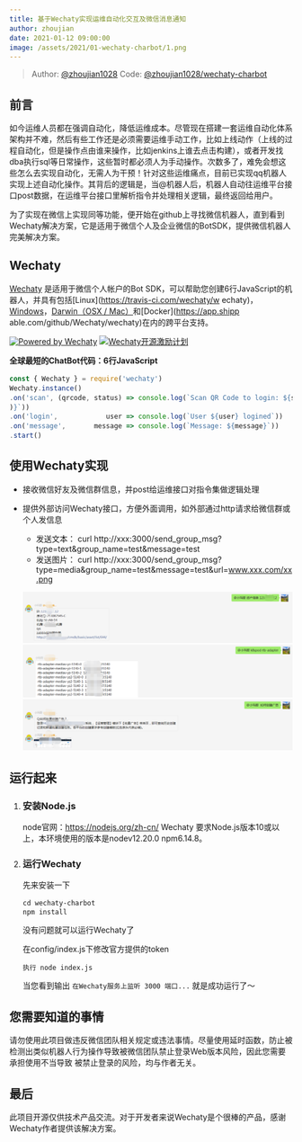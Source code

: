 ```yaml
---
title: 基于Wechaty实现运维自动化交互及微信消息通知
author: zhoujian
date: 2021-01-12 09:00:00
image: /assets/2021/01-wechaty-charbot/1.png
---
```


> Author: [@zhoujian1028](https://github.com/zhoujian1028)
> Code: [@zhoujian1028/wechaty-charbot](https://github.com/zhoujian1028/wechaty-charbot)

## 前言
  如今运维人员都在强调自动化，降低运维成本。尽管现在搭建一套运维自动化体系架构并不难，然后有些工作还是必须需要运维手动工作，比如上线动作（上线的过程自动化，但是操作点由谁来操作，比如jenkins上谁去点击构建），或者开发找dba执行sql等日常操作，这些暂时都必须人为手动操作。次数多了，难免会想这些怎么去实现自动化，无需人为干预！针对这些运维痛点，目前已实现qq机器人实现上述自动化操作。其背后的逻辑是，当@机器人后，机器人自动往运维平台接口post数据，在运维平台接口里解析指令并处理相关逻辑，最终返回给用户。
  
  为了实现在微信上实现同等功能，便开始在github上寻找微信机器人，直到看到Wechaty解决方案，它是适用于微信个人及企业微信的BotSDK，提供微信机器人完美解决方案。

## Wechaty
  [Wechaty](https://wechaty.github.io/) 是适用于微信个人帐户的Bot SDK，可以帮助您创建6行JavaScript的机器人，并具有包括[Linux](https://travis-ci.com/wechaty/w
echaty)，[Windows](https://ci.appveyor.com/project/wechaty/wechaty)，[Darwin（OSX / Mac）](https://travis-ci.com/Wechaty/wechaty)和[Docker](https://app.shipp
able.com/github/Wechaty/wechaty)在内的跨平台支持。

[![Powered by Wechaty](https://img.shields.io/badge/Powered%20By-Wechaty-green.svg)](https://github.com/chatie/wechaty)
[![Wechaty开源激励计划](https://img.shields.io/badge/Wechaty-开源激励计划-green.svg)](https://github.com/juzibot/Welcome/wiki/Everything-about-Wechaty)


  **全球最短的ChatBot代码：6行JavaScript**

  ```javascript
  const { Wechaty } = require('wechaty')
  Wechaty.instance()
  .on('scan', (qrcode, status) => console.log(`Scan QR Code to login: ${status}\nhttps://api.qrserver.com/v1/create-qr-code/?data=${encodeURIComponent(qrcode
)}`))
  .on('login',            user => console.log(`User ${user} logined`))
  .on('message',       message => console.log(`Message: ${message}`))
  .start()
  ```

## 使用Wechaty实现
  - 接收微信好友及微信群信息，并post给运维接口对指令集做逻辑处理
  - 提供外部访问Wechaty接口，方便外面调用，如外部通过http请求给微信群或个人发信息
    - 发送文本： curl  http://xxx:3000/send_group_msg?type=text&group_name=test&message=test
    - 发送图片： curl  http://xxx:3000/send_group_msg?type=media&group_name=test&message=test&url=www.xxx.com/xx.png
    
    ![image](https://github.com/zhoujian1028/wechaty-charbot/blob/main/image/1.png)
    ![image](https://github.com/zhoujian1028/wechaty-charbot/blob/main/image/2.png)
    ![image](https://github.com/zhoujian1028/wechaty-charbot/blob/main/image/3.png)
  
## 运行起来
1. ### 安装Node.js
   node官网：https://nodejs.org/zh-cn/
   Wechaty 要求Node.js版本10或以上，本环境使用的版本是nodev12.20.0 npm6.14.8。

2. ### 运行Wechaty
   先来安装一下
   ```
   cd wechaty-charbot
   npm install
   ```
   没有问题就可以运行Wechaty了

   在config/index.js下修改官方提供的token
   ```   
   执行 node index.js
   ```   
   当您看到输出 `在Wechaty服务上监听 3000 端口...` 就是成功运行了～
   
## 您需要知道的事情
请勿使用此项目做违反微信团队相关规定或违法事情。尽量使用延时函数，防止被检测出类似机器人行为操作导致被微信团队禁止登录Web版本风险，因此您需要承担使用不当导致
被禁止登录的风险，均与作者无关。

## 最后
此项目开源仅供技术产品交流。对于开发者来说Wechaty是个很棒的产品，感谢Wechaty作者提供该解决方案。   

